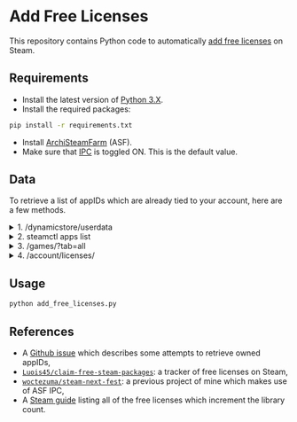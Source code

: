 # Add Free Licenses

This repository contains Python code to automatically [add free licenses][steamdb-free-packages] on Steam.

## Requirements

- Install the latest version of [Python 3.X][python-download-url].
- Install the required packages:

```bash
pip install -r requirements.txt
```

- Install [ArchiSteamFarm][github-ASF] (ASF).
- Make sure that [IPC][wiki-ASF-IPC] is toggled ON. This is the default value.

## Data

To retrieve a list of appIDs which are already tied to your account,
here are a few methods.

<details><summary>1. /dynamicstore/userdata</summary>
<p>

The variable `rgOwnedApps` in the JSON data returned by
the [`/dynamicstore/userdata`][steam-userdata-endpoint] endpoint is
the exhaustive list of appIDs owned by your account.
More information can be found on [this unofficial wiki][steam-userdata-wiki].

**NB:** you have to be **authenticated** on Steam in your web-browser in order to use this method.

---

</p>
</details>

<details><summary>2. steamctl apps list</summary>
<p>

[`steamctl`][steamctl-github] is a Python package [available on PyPI][steamctl-pypi].
It allows to print to the terminal
the exhaustive list of appIDs owned by your account.

```bash
pip install pipx
pipx install steamctl
```

```bash
steamctl apps list
```

The output should be formatted as follows: `{appID} {appName}`.

```
[...]
1667640 Imagined Leviathans Demo
1667710 Gladihaters Demo
1667730 Forgotten Journey
1667770 Samurai Shampoo
1667810 Riding Seas Demo
[...]
```

**NB:** you have to be **authenticated** on Steam with `steamctl` in order to use this method.

---

</p>
</details>

<details><summary>3. /games/?tab=all</summary>
<p>

**Caveat:** I recommend **not** to use this procedure
because this does not return an **exhaustive** list of appIDs,
e.g. demos are missing.

There is a procedure built into the script
at [`Luois45`][luois45-gpl-repository]
which parses a list of appIDs from
the [`/games/?tab=all`][steam-tab-all] web-page.

**NB:** the "game details" part of your Steam profile have to be public in order to use this method.

---

</p>
</details>

<details><summary>4. /account/licenses/</summary>
<p>

**Caveat:** I recommend **not** to use this procedure
because this retrieves **subIDs** instead of appIDs.

[Instructions][steam-account-licenses-instructions]
at [`Luois45`][luois45-gpl-repository]
suggest to execute some code in the JavaScript console of your web-browser
on the [`/account/licenses/`][steam-account-licenses] web-page.

**NB:** you have to be **authenticated** on Steam in your web-browser in order to use this method.

---

</p>
</details>

## Usage

```bash
python add_free_licenses.py
```

## References

- A [Github issue][luois45-appid-issue] which describes some attempts to retrieve owned appIDs,
- [`Luois45/claim-free-steam-packages`][luois45-gpl-repository]: a tracker of free licenses on Steam,
- [`woctezuma/steam-next-fest`][steam-next-fest]: a previous project of mine which makes use of ASF IPC,
- A [Steam guide][steam-guide-no-cost] listing all of the free licenses which increment the library count.

<!-- Definitions -->

[steamdb-free-packages]: <https://steamdb.info/freepackages/>
[python-download-url]: <https://www.python.org/downloads/>
[github-ASF]: <https://github.com/JustArchiNET/ArchiSteamFarm>
[wiki-ASF-IPC]: <https://github.com/JustArchiNET/ArchiSteamFarm/wiki/IPC>
[steam-userdata-endpoint]: <https://store.steampowered.com/dynamicstore/userdata>
[steam-userdata-wiki]: <https://github.com/Revadike/InternalSteamWebAPI/wiki/Get-Dynamic-Store-User-Data>
[steamctl-github]: <https://github.com/ValvePython/steamctl>
[steamctl-pypi]: <https://pypi.org/project/steamctl/>
[steam-tab-all]: <https://steamcommunity.com/my/id/games/?tab=all>
[steam-account-licenses-instructions]: <https://github.com/Luois45/claim-free-steam-packages/blob/main/docs/instructions-for-users-with-many-packages.md>
[steam-account-licenses]: <https://store.steampowered.com/account/licenses/>
[luois45-appid-issue]: <https://github.com/Luois45/claim-free-steam-packages/issues/166>
[luois45-gpl-repository]: <https://github.com/Luois45/claim-free-steam-packages>
[steam-next-fest]: <https://github.com/woctezuma/steam-next-fest>
[steam-guide-no-cost]: <https://steamcommunity.com/sharedfiles/filedetails/?id=2827818083>
